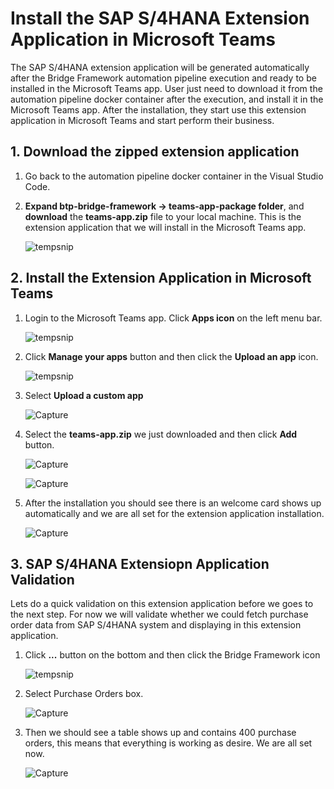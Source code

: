 # Install the SAP S/4HANA Extension Application in Microsoft Teams

The SAP S/4HANA extension application will be generated automatically after the Bridge Framework automation pipeline execution and ready to be installed in the Microsoft Teams app. User just need to download it from the automation pipeline docker container after the execution, and install it in the Microsoft Teams app. After the installation, they start use this extension application in Microsoft Teams and start perform their business.  

## 1. Download the zipped extension application

1. Go back to the automation pipeline docker container in the Visual Studio Code.

2.  **Expand btp-bridge-framework -> teams-app-package folder**, and **download** the **teams-app.zip** file to your local machine. This is the extension application that we will install in the Microsoft Teams app.
    
    ![tempsnip](https://user-images.githubusercontent.com/29527722/210104395-ec9896d0-d53c-4de5-99ff-5f4977794312.png)

## 2. Install the Extension Application in Microsoft Teams

1. Login to the Microsoft Teams app. Click **Apps icon** on the left menu bar.
    
    ![tempsnip](https://user-images.githubusercontent.com/29527722/210106988-0fc1ceab-131d-48e8-ae75-af96d4de09cc.png)

2.  Click **Manage your apps** button and then click the **Upload an app** icon.
    
    ![tempsnip](https://user-images.githubusercontent.com/29527722/210107078-4da7cabf-3754-43b9-9c8c-4a49601cff9b.png)

3. Select **Upload a custom app**
    
    ![Capture](https://user-images.githubusercontent.com/29527722/210107141-e9f03a21-de88-446b-bd69-67c43db28a2f.PNG)

4. Select the **teams-app.zip** we just downloaded and then click **Add** button.
    
    ![Capture](https://user-images.githubusercontent.com/29527722/210107201-9886db35-5527-465a-a180-4cb6d5e7c465.PNG)

    ![Capture](https://user-images.githubusercontent.com/29527722/210107234-37733665-d153-4753-b490-323995fa79d0.PNG)
    
5. After the installation you should see there is an welcome card shows up automatically and we are all set for the extension application installation.
    
    ![Capture](https://user-images.githubusercontent.com/29527722/210107380-4679c787-f0b3-4e36-b687-f22f9aa41725.PNG)

## 3. SAP S/4HANA Extensiopn Application Validation

Lets do a quick validation on this extension application before we goes to the next step. For now we will validate whether we could fetch purchase order data from SAP S/4HANA system and displaying in this extension application.

1. Click **...** button on the bottom and then click the Bridge Framework icon
    
    ![tempsnip](https://user-images.githubusercontent.com/29527722/210107744-bad56829-2b71-43ea-8bfd-5cefa9c830d0.png)

2. Select Purchase Orders box.
    
    ![Capture](https://user-images.githubusercontent.com/29527722/210107806-0cd55d4d-1f44-4ce9-a016-8101765ea5cc.PNG)

3. Then we should see a table shows up and contains 400 purchase orders, this means that everything is working as desire. We are all set now.
    
    ![Capture](https://user-images.githubusercontent.com/29527722/210107953-24ac37d1-dc14-48c9-81e7-925fe75d71a3.PNG)

    
